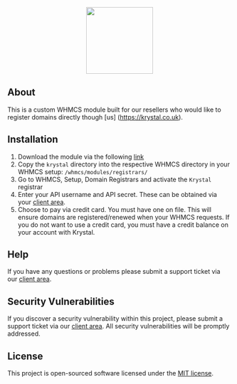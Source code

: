 <p align="center"><a href="https://krystal.co.uk" target="_blank"><img width="150"src="https://avatars0.githubusercontent.com/u/6998170?v=3&s=200"></a></p>

## About
This is a custom WHMCS module built for our resellers who would like to register domains directly though [us] (https://krystal.co.uk).

## Installation
1. Download the module via the following [link](https://github.com/Krystal-Hosting/krystal-whmcs-domain-registrar-module/releases/latest)
1. Copy the `krystal` directory into the respective WHMCS directory in your WHMCS setup: `/whmcs/modules/registrars/`
2. Go to WHMCS, Setup, Domain Registrars and activate the `Krystal` registrar
3. Enter your API username and API secret. These can be obtained via your [client area](https://krystal.co.uk/client/account/apikeys).
4. Choose to pay via credit card. You must have one on file. This will ensure domains are registered/renewed when your WHMCS requests. If you do not want to use a credit card, you must have a credit balance on your account with Krystal.

## Help
If you have any questions or problems please submit a support ticket via our [client area](https://krystal.co.uk/client).

## Security Vulnerabilities

If you discover a security vulnerability within this project, please submit a support ticket via our [client area](https://krystal.co.uk/client). All security vulnerabilities will be promptly addressed.

## License

This project is open-sourced software licensed under the [MIT license](http://opensource.org/licenses/MIT).
